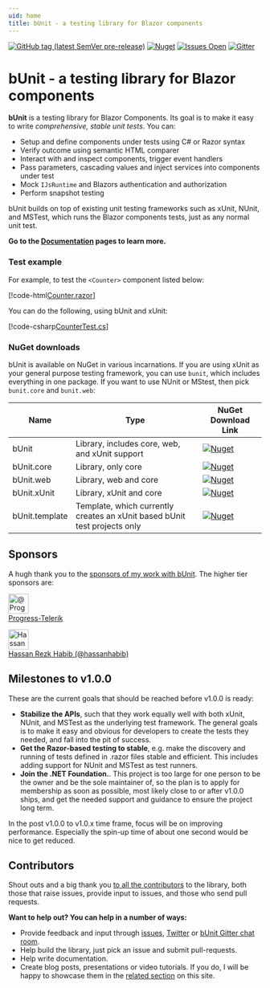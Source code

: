 ```yaml
---
uid: home
title: bUnit - a testing library for Blazor components
---
```


[![GitHub tag (latest SemVer pre-release)](https://img.shields.io/github/v/tag/egil/bunit?include_prereleases&logo=github&style=flat-square)](https://github.com/egil/bunit/releases)
[![Nuget](https://img.shields.io/nuget/dt/bunit?logo=nuget&style=flat-square)](https://www.nuget.org/packages/bunit/)
[![Issues Open](https://img.shields.io/github/issues/egil/bunit.svg?style=flat-square&logo=github)](https://github.com/egil/bunit/issues)
[![Gitter](https://img.shields.io/gitter/room/egil/bunit?logo=gitter&style=flat-square)](https://gitter.im/egil/bunit?utm_source=badge&utm_medium=badge&utm_campaign=pr-badge)

# bUnit - a testing library for Blazor components

**bUnit** is a testing library for Blazor Components. Its goal is to make it easy to write _comprehensive, stable unit tests_. You can:

- Setup and define components under tests using C# or Razor syntax
- Verify outcome using semantic HTML comparer
- Interact with and inspect components, trigger event handlers
- Pass parameters, cascading values and inject services into components under test
- Mock `IJsRuntime` and Blazors authentication and authorization
- Perform snapshot testing

bUnit builds on top of existing unit testing frameworks such as xUnit, NUnit, and MSTest, which runs the Blazor components tests, just as any normal unit test. 

**Go to the [Documentation](xref:getting-started) pages to learn more.**

### Test example 

For example, to test the `<Counter>` component listed below:

[!code-html[Counter.razor](../samples/components/Counter.razor)]

You can do the following, using bUnit and xUnit:

[!code-csharp[CounterTest.cs](../samples/tests/xunit/CounterTestWithCtx.cs#L8-L21)]

### NuGet downloads

bUnit is available on NuGet in various incarnations. If you are using xUnit as your general purpose testing framework, you can use `bunit`, which includes everything in one package. If you want to use NUnit or MStest, then pick `bunit.core` and `bunit.web`:

| Name | Type | NuGet Download Link |
| ----- | ----- | ---- |
| bUnit | Library, includes core, web, and xUnit support | [![Nuget](https://img.shields.io/nuget/dt/bunit?logo=nuget&style=flat-square)](https://www.nuget.org/packages/bunit/) | 
| bUnit.core | Library, only core | [![Nuget](https://img.shields.io/nuget/dt/bunit.core?logo=nuget&style=flat-square)](https://www.nuget.org/packages/bunit.core/) | 
| bUnit.web | Library, web and core | [![Nuget](https://img.shields.io/nuget/dt/bunit.web?logo=nuget&style=flat-square)](https://www.nuget.org/packages/bunit.web/) | 
| bUnit.xUnit |Library, xUnit and core | [![Nuget](https://img.shields.io/nuget/dt/bunit.xunit?logo=nuget&style=flat-square)](https://www.nuget.org/packages/bunit.xunit/) | 
| bUnit.template | Template, which currently creates an xUnit based bUnit test projects only | [![Nuget](https://img.shields.io/nuget/dt/bunit.template?logo=nuget&style=flat-square)](https://www.nuget.org/packages/bunit.template/) | 

## Sponsors 

A hugh thank you to the [sponsors of my work with bUnit](https://github.com/sponsors/egil). The higher tier sponsors are:

<a src="https://github.com/Progress-Telerik"><img src="https://avatars3.githubusercontent.com/u/57092419?s=460&u=fd421a2b423c3cad85866976935df3d4bec2ace3&v=4" alt="@Progress-Telerik" width="40" height="40" /></a><br/>[Progress-Telerik](https://github.com/Progress-Telerik)

<a src="https://github.com/hassanhabib"><img src="https://avatars0.githubusercontent.com/u/1453985?s=460&v=4" alt="Hassan Rezk Habib (@hassanhabib)" width="40" height="40" /></a><br/>[Hassan Rezk Habib (@hassanhabib)](https://github.com/hassanhabib)

## Milestones to v1.0.0

These are the current goals that should be reached before v1.0.0 is ready:

- **Stabilize the APIs**, such that they work equally well with both xUnit, NUnit, and MSTest as the underlying test framework. The general goals is to make it easy and obvious for developers to create the tests they needed, and fall into the pit of success.
- **Get the Razor-based testing to stable**, e.g. make the discovery and running of tests defined in .razor files stable and efficient. This includes adding support for NUnit and MSTest as test runners.
- **Join the .NET Foundation.**. This project is too large for one person to be the owner and be the sole maintainer of, so the plan is to apply for membership as soon as possible, most likely close to or after v1.0.0 ships, and get the needed support and guidance to ensure the project long term.

In the post v1.0.0 to v1.0.x time frame, focus will be on improving performance. Especially the spin-up time of about one second would be nice to get reduced.

## Contributors

Shout outs and a big thank you [to all the contributors](https://github.com/egil/bunit/graphs/contributors) to the library, both those that raise issues, provide input to issues, and those who send pull requests. 

**Want to help out? You can help in a number of ways:**

- Provide feedback and input through [issues](https://github.com/egil/bunit/issues), [Twitter](https://twitter.com/egilhansen) or [bUnit Gitter chat room](https://gitter.im/egil/bunit).
- Help build the library, just pick an issue and submit pull-requests.
- Help write documentation.
- Create blog posts, presentations or video tutorials. If you do, I will be happy to showcase them in the [related section](xref:external-resources) on this site.
